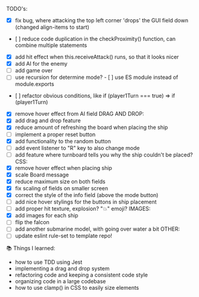 TODO's:
- [x] fix bug, where attacking the top left corner 'drops' the GUI field down (changed align-items to start)
- [ ] reduce code duplication in the checkProximity() function, can combine multiple statements
- [x] add hit effect when this.receiveAttack() runs, so that it looks nicer
- [x] add AI for the enemy
- [ ] add game over
- [ ] use recursion for determine mode?
- [ ] use ES module instead of module.exports
- [ ] refactor obvious conditions, like if (player1Turn === true) => if (player1Turn)
- [x] remove hover effect from AI field
DRAG AND DROP:
- [x] add drag and drop feature
- [x] reduce amount of refreshing the board when placing the ship
- [ ] implement a proper reset button
- [x] add functionality to the random button
- [ ] add event listener to "R" key to also change mode
- [ ] add feature where turnboard tells you why the ship couldn't be placed?
CSS:
- [x] remove hover effect when placing ship
- [x] scale Board message
- [x] reduce maximum size on both fields
- [x] fix scaling of fields on smaller screen
- [x] correct the style of the info field (above the mode button)
- [ ] add nice hover stylings for the buttons in ship placement
- [ ] add proper hit texture, explosion? "💥" emoji?
IMAGES:
- [x] add images for each ship
- [ ] flip the falcon
- [ ] add another submarine model, with going over water a bit
OTHER:
- [ ] update eslint rule-set to template repo!

📚 Things I learned:
- how to use TDD using Jest
- implementing a drag and drop system
- refactoring code and keeping a consistent code style
- organizing code in a large codebase
- how to use clamp() in CSS to easily size elements